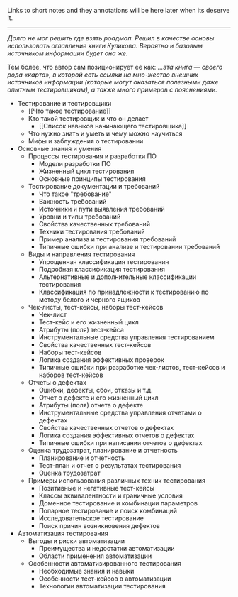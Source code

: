 Links to short notes and they annotations will be here later when its deserve it.
***

*Долго не мог решить где взять роадмап. Решил в качестве основы использовать оглавление книги Куликова. Вероятно и базовым источником информации будет она же.*

Тем более, что автор сам позиционирует её как: *...эта книга — своего рода «карта», в которой есть ссылки на мно-жество внешних источников информации (которые могут оказаться полезными даже опытным тестировщикам), а также много примеров с пояснениями.*

- Тестирование и тестировщики
	- [[Что такое тестирование]]
	- Кто такой тестировщик и что он делает
		- [[Список навыков начинающего тестировщика]]
	- Что нужно знать и уметь и чему можно научиться
	- Мифы и заблуждения о тестировании
- Основные знания и умения
	- Процессы тестирования и разработки ПО
		- Модели разработки ПО
		- Жизненный цикл тестирования
		- Основные принципы тестирования
	- Тестирование документации и требований
		- Что такое "требование"
		- Важность требований
		- Источники и пути выявления требований
		- Уровни и типы требований
		- Свойства качественных требований
		- Техники тестирования требований
		- Пример анализа и тестирования требований
		- Типичные ошибки при анализе и тестировании требований
	- Виды и направления тестирования
		- Упрощенная классификация тестирования
		- Подробная классификация тестирования
		- Альтернативные и дополнительные классификации тестирования
		- Классификация по принадлежности к тестированию  по методу белого и черного ящиков
	- Чек-листы, тест-кейсы, наборы тест-кейсов
		- Чек-лист
		- Тест-кейс и его жизненный цикл
		- Атрибуты (поля) тест-кейса
		- Инструментальные средства управления тестированием
		- Свойства качественных тест-кейсов
		- Наборы тест-кейсов
		- Логика создания эффективных проверок
		- Типичные ошибки при разработке чек-листов, тест-кейсов и наборов тест-кейсов
	- Отчеты о дефектах
		- Ошибки, дефекты, сбои, отказы и т.д.
		- Отчет о дефекте и его жизненный цикл
		- Атрибуты (поля) отчета о дефекте
		- Инструментальные средства управления отчетами о дефектах
		- Свойства качественных отчетов о дефектах
		- Логика создания эффективных отчетов о дефектах
		- Типичные ошибки при написании отчетов о дефектах
	- Оценка трудозатрат, планирование и отчетность
		- Планирование и отчетность
		- Тест-план и отчет о результатах тестирования
		- Оценка трудозатрат
	- Примеры использования различных техник тестирования
		- Позитивные и негативные тест-кейсы
		- Классы эквивалентности и граничные условия
		- Доменное тестирование и комбинации параметров
		- Попарное тестирование и поиск комбинаций
		- Исследовательское тестирование
		- Поиск причин возникновения дефектов
- Автоматизация тестирования
	- Выгоды и риски автоматизации
		- Преимущества и недостатки автоматизации
		- Области применения автоматизации
	- Особенности автоматизированного тестирования
		- Необходимые знания и навыки
		- Особенности тест-кейсов в автоматизации
		- Технологии автоматизации тестирования
